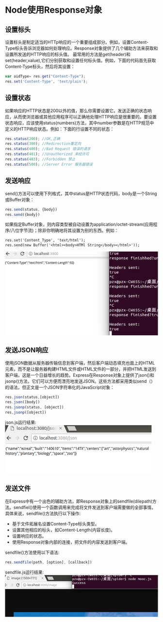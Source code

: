 # Node使用Response对象
## 设置标头

   设置标头是制定适当的HTTp响应的一个重要组成部分。例如，设置Content-Type标头告诉浏览器如何处理响应。Response对象提供了几个辅助方法来获取和设置所发送的HTTP响应的标头值。
   最常用的方法是get(header)和set(header,value),它们分别获取和设置任何标头值。例如，下面的代码首先获取Content-Type标头，然后将其设置：
   ```javascript
   var oidType= res.get("Content-Type");
   res.set('Content-Type', 'text/plain');
   ```
   
## 设置状态
   如果响应的HTTP状态是200以外的值，那么你需要设置它。发送正确的状态响应，从而使浏览器或其他应用程序可以正确地处理HTTP响应是很重要的。要设置状态响应，应该使用status(numbers)方法，其中number参数是在HTTP规范中定义的HTTP响应状态。例如：下面的行设置不同的状态：
   
   ```javascript
   res.status(200); //OK,正确
   res.status(300); //Redirection重定向
   res.status(400); //Bad Request 错误的请求
   res.status(401); //Unauthorized 未经许可
   res.status(403); //Forbidden 禁止
   res.status(500); //Server Error 服务器错误
   ```
   
## 发送响应
   send()方法可以使用下列格式，其中status是HTTP状态代码，body是一个String或Buffer对象：
   
   ```javascript
   res.send(status, {body})
   res.send({body})
   ```
   如果指定Buffer对象，则内容类型被自动设置为application/octet-stream(应用程序/八位字节流)；除非你明确地将其设置为别的东西。例如：
   ```javacript
   res.set('Content_Type', 'text/html');
   res.send(new Buffer('<html><body>HTMl String</body></html>'));
   ```
   ![send](node-res-01.png)
   
## 发送JSON响应
使用jSON数据从服务器传输信息到客户端，然后客户端动态填充也面上的HTML元素，而不是让服务器构建HTML文件或HTML文件的一部分，并把HTML发送到客户端，这是一个日益增长的趋势。Express在Response对象上提供了json()和jsonp()方法，它们可以方便而漂亮地发送JSON。这些方法都采用类似send（）的语法，但正文是一个JSON字符串化的JavaScript对象：

```javascript
res.json(status,[object])
res.json([body])
res.jsonp(status, [object])
res,jsonp([object])
```
json.js运行结果:
![json.js](node-res-02.png)

## 发送文件
在Express中有一个出色的辅助方法，即Response对象上的sendfile(dilepath)方法。sendfiel()使用一个函数调用来完成将文件发送到客户端需要做的全部事情。具体来说，sendfile()方法执行以下操作:

* 基于文件拓展名设置Content-Type标头类型。
* 设置其他相应的标头，如Content-Length(内容长度)。
* 设置响应的状态。
* 使用Response对象内部的连接，把文件的内容发送到客户端。

sendfile()方法使用以下语法:

```javascript
res.sendfile(path, [option], [callback])
```

sendfile.js运行结果:
![sendfiel](node-res-03.png)
